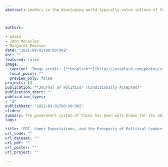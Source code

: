 ```yaml
---
abstract: Leaders in the developing world typically value inflows of foreign direct investment, on the logic that FDI bolsters economic development and signals competence to voters. Yet, the promise of new jobs and other benefits may outstrip the supply, leaving many disappointed. We present a theory of unmet expectations and political blame, which we test by connecting 223 georeferenced Chinese FDI projects to the political-economic perceptions of 179,278 respondents in Africa. We show that the announcement of Chinese FDI projects inspires economic optimism and bolsters perceptions of political leaders’ competence for about one year. Once projects are operational,however, individuals leaving near those projects view the economy as worse than it would have been in the absence of FDI, and perceptions of political leaders similarly decline. This pattern of unmet expectations and political blame does not appear in the context of Chinese foreign aid.



authors:

- admin
- John McCauley
- Margaret Pearson
date: "2021-09-01T00:00:00Z"
doi: ""
featured: false
image:
  caption: 'Image credit: [**Unsplash**](https://unsplash.com/photos/s9CC2SKySJM)'
  focal_point: ""
  preview_only: false
projects: []
publication: "*Journal of Politics* (Conditionally Accepted)"
publication_short: ""
publication_types:
- "2"
publishDate: "2021-09-01T00:00:00Z"
slides: 
summary: The government system of China has been well known for its ability to mobilize its local leaders through career incentives. Does this system also encourage local policy innovation? This paper tests the relation between career advancement and local policy innovation with a self-compiled dataset on local innovation and local leaders’ career paths in 16 deputy-provincial level municipalities. We find a strong positive relationship between reported local policy innovation concerning economic issues and local leaders’ career advancement from 1980 to 2008, while the relationship between the number of innovations in other policy areas and promotion is insignificant. This finding deepens our understanding of both the promotion system for Chinese local leaders and motivations for local policy innovation.
tags:

title: 'FDI, Unmet Expectations, and the Prospects of Political Leaders: Evidence from Chinese Investment in Africa'
url_code: ""
url_dataset: ""
url_pdf: ""
url_poster: ""
url_project: ""

---
```

